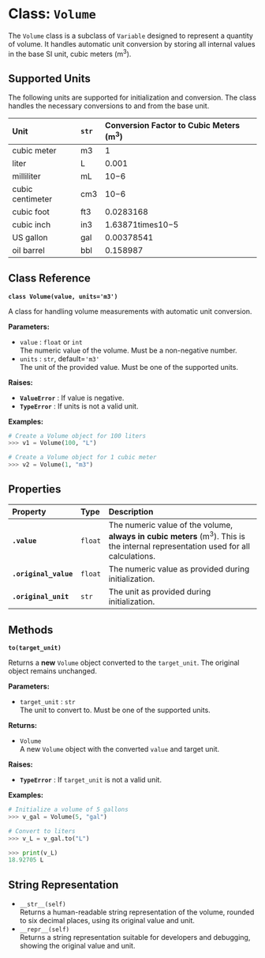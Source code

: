 # **Class: `Volume`**

The `Volume` class is a subclass of `Variable` designed to represent a quantity of volume. It handles automatic unit conversion by storing all internal values in the base SI unit, cubic meters (m<sup>3</sup>).

## **Supported Units**

The following units are supported for initialization and conversion. The class handles the necessary conversions to and from the base unit.

| Unit | `str` | Conversion Factor to Cubic Meters (m<sup>3</sup>) |
| :---- | :---- | :---- |
| cubic meter | m3 | 1 |
| liter | L | 0.001 |
| milliliter | mL | 10−6 |
| cubic centimeter | cm3 | 10−6 |
| cubic foot | ft3 | 0.0283168 |
| cubic inch | in3 | 1.63871times10−5 |
| US gallon | gal | 0.00378541 |
| oil barrel | bbl | 0.158987 |

## **Class Reference**

**`class Volume(value, units='m3')`**

A class for handling volume measurements with automatic unit conversion.

**Parameters:**

* `value` : `float` or `int`  
  The numeric value of the volume. Must be a non-negative number.  
* `units` : `str`, default=`'m3'`  
  The unit of the provided value. Must be one of the supported units.

**Raises:**

* **`ValueError`** : If value is negative.  
* **`TypeError`** : If units is not a valid unit.

**Examples:**
```py
# Create a Volume object for 100 liters  
>>> v1 = Volume(100, "L")

# Create a Volume object for 1 cubic meter  
>>> v2 = Volume(1, "m3")
```
## **Properties**

| Property | Type | Description |
| :---- | :---- | :---- |
| **`.value`** | `float` | The numeric value of the volume, **always in cubic meters** (m<sup>3</sup>). This is the internal representation used for all calculations. |
| **`.original_value`** | `float` | The numeric value as provided during initialization. |
| **`.original_unit`** | `str` | The unit as provided during initialization. |

## **Methods**

**`to(target_unit)`**

Returns a **new** `Volume` object converted to the `target_unit`. The original object remains unchanged.

**Parameters:**

* `target_unit` : `str`  
  The unit to convert to. Must be one of the supported units.

**Returns:**

* `Volume`  
  A new `Volume` object with the converted `value` and target unit.

**Raises:**

* **`TypeError`** : If `target_unit` is not a valid unit.

**Examples:**
```py
# Initialize a volume of 5 gallons  
>>> v_gal = Volume(5, "gal")

# Convert to liters  
>>> v_L = v_gal.to("L")

>>> print(v_L)  
18.92705 L
```
## **String Representation**

* `__str__(self)`  
  Returns a human-readable string representation of the volume, rounded to six decimal places, using its original value and unit.  
* `__repr__(self)`  
  Returns a string representation suitable for developers and debugging, showing the original value and unit.

